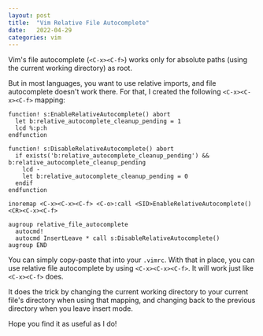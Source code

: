 ```yaml
---
layout: post
title:  "Vim Relative File Autocomplete"
date:   2022-04-29
categories: vim
---
```


Vim's file autocomplete (`<C-x><C-f>`) works only for absolute paths (using
the current working directory) as root.

But in most languages, you want to use relative imports, and file autocomplete
doesn't work there. For that, I created the following `<C-x><C-x><C-f>`
mapping:

```vimscript
function! s:EnableRelativeAutocomplete() abort
  let b:relative_autocomplete_cleanup_pending = 1
  lcd %:p:h
endfunction

function! s:DisableRelativeAutocomplete() abort
  if exists('b:relative_autocomplete_cleanup_pending') && b:relative_autocomplete_cleanup_pending
    lcd -
    let b:relative_autocomplete_cleanup_pending = 0
  endif
endfunction

inoremap <C-x><C-x><C-f> <C-o>:call <SID>EnableRelativeAutocomplete()<CR><C-x><C-f>

augroup relative_file_autocomplete
  autocmd!
  autocmd InsertLeave * call s:DisableRelativeAutocomplete()
augroup END
```

You can simply copy-paste that into your `.vimrc`. With that in place, you can
use relative file autocomplete by using `<C-x><C-x><C-f>`. It will work just
like `<C-x><C-f>` does.

It does the trick by changing the current working directory to your current
file's directory when using that mapping, and changing back to the previous
directory when you leave insert mode.

<script id="asciicast-nQEmOTdVQIWv0mJfsLTxFETTg" src="https://asciinema.org/a/nQEmOTdVQIWv0mJfsLTxFETTg.js" async></script>

Hope you find it as useful as I do!
